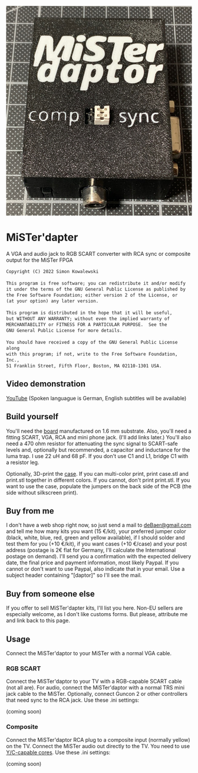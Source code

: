 ![MiSTer'daptor in case](IMG_3061.jpeg)

# MiSTer'dapter
A VGA and audio jack to RGB SCART converter with RCA sync or composite output for the MiSTer FPGA

    Copyright (C) 2022 Simon Kowalewski

    This program is free software; you can redistribute it and/or modify
    it under the terms of the GNU General Public License as published by
    the Free Software Foundation; either version 2 of the License, or
    (at your option) any later version.

    This program is distributed in the hope that it will be useful,
    but WITHOUT ANY WARRANTY; without even the implied warranty of
    MERCHANTABILITY or FITNESS FOR A PARTICULAR PURPOSE.  See the
    GNU General Public License for more details.

    You should have received a copy of the GNU General Public License along
    with this program; if not, write to the Free Software Foundation, Inc.,
    51 Franklin Street, Fifth Floor, Boston, MA 02110-1301 USA.

## Video demonstration
[YouTube](https://youtu.be/DpnR34e562k) (Spoken languague is German, English subtitles will be available)
	
## Build yourself
You'll need the [board](board) manufactured on 1.6 mm substrate. Also, you'll need a fitting SCART, VGA, RCA and mini phone jack. (I'll add links later.) You'll also need a 470 ohm resistor for attenuating the sync signal to SCART-safe levels and, optionally but recommended, a capacitor and inductance for the luma trap. I use 22 uH and 68 pF. If you don't use C1 and L1, bridge C1 with a resistor leg.

Optionally, 3D-print the [case](case). If you can multi-color print, print case.stl and print.stl together in different colors. If you cannot, don't print print.stl. If you want to use the case, populate the jumpers on the back side of the PCB (the side without silkscreen print).

## Buy from me
I don't have a web shop right now, so just send a mail to deBaer@gmail.com and tell me how many kits you want (15 €/kit), your preferred jumper color (black, white, blue, red, green and yellow available), if I should solder and test them for you (+10 €/kit), if you want cases (+10 €/case) and your post address (postage is 2€ flat for Germany, I'll calculate the International postage on demand). I'll send you a confirmation with the expected delivery date, the final price and payment information, most likely Paypal. If you cannot or don't want to use Paypal, also indicate that in your email. Use a subject header containing "[daptor]" so I'll see the mail.

## Buy from someone else
If you offer to sell MiSTer'dapter kits, I'll list you here. Non-EU sellers are especially welcome, as I don't like customs forms. But please, attribute me and link back to this page.

## Usage
Connect the MiSTer'daptor to your MiSTer with a normal VGA cable.

### RGB SCART
Connect the MiSTer'daptor to your TV with a RGB-capable SCART cable (not all are). For audio, connect the MiSTer'daptor with a normal TRS mini jack cable to the MiSTer. Optionally, connect Guncon 2 or other controllers that need sync to the RCA jack. Use these .ini settings:

(coming soon)

### Composite
Connect the MiSTer'daptor RCA plug to a composite input (normally yellow) on the TV. Connect the MiSTer audio out directly to the TV. You need to use [Y/C-capable cores](https://github.com/MikeS11/MiSTerFPGA_YC_Encoder). Use these .ini settings:

(coming soon)